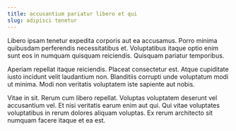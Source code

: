 ```yaml
---
title: accusantium pariatur libero et qui
slug: adipisci tenetur
---
```


Libero ipsam tenetur expedita corporis aut ea accusamus. Porro minima quibusdam perferendis necessitatibus et. Voluptatibus itaque optio enim sunt eos in numquam quisquam reiciendis. Quisquam pariatur temporibus.

Aperiam repellat itaque reiciendis. Placeat consectetur est. Atque cupiditate iusto incidunt velit laudantium non. Blanditiis corrupti unde voluptatum modi ut minima. Modi non veritatis voluptatem iste sapiente aut nobis.

Vitae in sit. Rerum cum libero repellat. Voluptas voluptatem deserunt vel accusantium vel. Et nisi veritatis earum enim aut qui. Qui vitae voluptates voluptatibus in rerum dolores aliquam voluptas. Ex rerum architecto sit numquam facere itaque et ea est.
